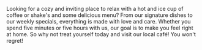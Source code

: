 Looking for a cozy and inviting place to relax with a hot and ice cup of coffee or shake's and some delicious menu? From our signature dishes to our weekly specials, everything is made with love and care. Whether you spend five minutes or five hours with us, our goal is to make you feel right at home. So why not treat yourself today and visit our local café! You won't regret!
